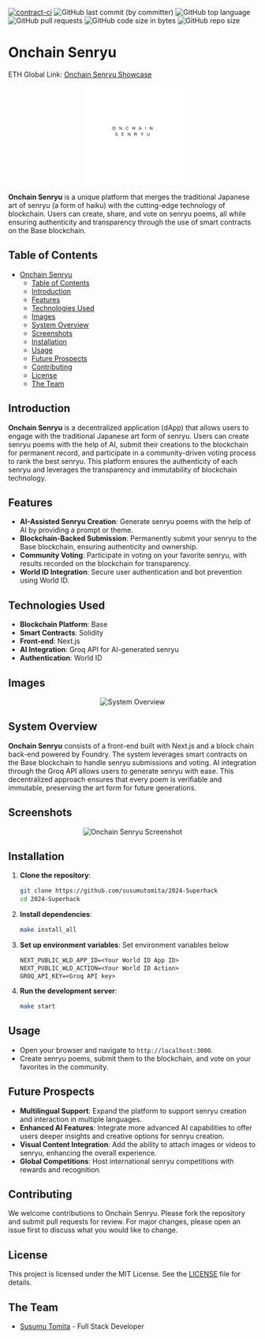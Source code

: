 [![contract-ci](https://github.com/susumutomita/2024-Superhack/actions/workflows/contract_ci.yml/badge.svg?branch=main)](https://github.com/susumutomita/2024-Superhack/actions/workflows/contract_ci.yml)
![GitHub last commit (by committer)](https://img.shields.io/github/last-commit/susumutomita/2024-Superhack)
![GitHub top language](https://img.shields.io/github/languages/top/susumutomita/2024-Superhack)
![GitHub pull requests](https://img.shields.io/github/issues-pr/susumutomita/2024-Superhack)
![GitHub code size in bytes](https://img.shields.io/github/languages/code-size/susumutomita/2024-Superhack)
![GitHub repo size](https://img.shields.io/github/repo-size/susumutomita/2024-Superhack)

# Onchain Senryu

ETH Global Link: [Onchain Senryu Showcase](https://ethglobal.com/showcase/onchain-senryu)

<div style="text-align: center;">
  <img src="./images/logo.png" width="200" height="200" alt="Onchain Senryu Logo"/>
</div>

**Onchain Senryu** is a unique platform that merges the traditional Japanese art of senryu (a form of haiku) with the cutting-edge technology of blockchain. Users can create, share, and vote on senryu poems, all while ensuring authenticity and transparency through the use of smart contracts on the Base blockchain.

## Table of Contents

- [Onchain Senryu](#onchain-senryu)
  - [Table of Contents](#table-of-contents)
  - [Introduction](#introduction)
  - [Features](#features)
  - [Technologies Used](#technologies-used)
  - [Images](#images)
  - [System Overview](#system-overview)
  - [Screenshots](#screenshots)
  - [Installation](#installation)
  - [Usage](#usage)
  - [Future Prospects](#future-prospects)
  - [Contributing](#contributing)
  - [License](#license)
  - [The Team](#the-team)

## Introduction

**Onchain Senryu** is a decentralized application (dApp) that allows users to engage with the traditional Japanese art form of senryu. Users can create senryu poems with the help of AI, submit their creations to the blockchain for permanent record, and participate in a community-driven voting process to rank the best senryu. This platform ensures the authenticity of each senryu and leverages the transparency and immutability of blockchain technology.

## Features

- **AI-Assisted Senryu Creation**: Generate senryu poems with the help of AI by providing a prompt or theme.
- **Blockchain-Backed Submission**: Permanently submit your senryu to the Base blockchain, ensuring authenticity and ownership.
- **Community Voting**: Participate in voting on your favorite senryu, with results recorded on the blockchain for transparency.
- **World ID Integration**: Secure user authentication and bot prevention using World ID.

## Technologies Used

- **Blockchain Platform**: Base
- **Smart Contracts**: Solidity
- **Front-end**: Next.js
- **AI Integration**: Groq API for AI-generated senryu
- **Authentication**: World ID

## Images

<div style="text-align: center;">
  <img src="./images/onchain-senryu-diagram.png" width="400" height="400" alt="System Overview"/>
</div>

## System Overview

**Onchain Senryu** consists of a front-end built with Next.js and a block chain back-end powered by Foundry. The system leverages smart contracts on the Base blockchain to handle senryu submissions and voting. AI integration through the Groq API allows users to generate senryu with ease. This decentralized approach ensures that every poem is verifiable and immutable, preserving the art form for future generations.

## Screenshots

<div style="text-align: center;">
  <img src="./images/onchain-senryu-screenshot.png" width="400" height="300" alt="Onchain Senryu Screenshot"/>
</div>

## Installation

1. **Clone the repository**:

   ```bash
   git clone https://github.com/susumutomita/2024-Superhack
   cd 2024-Superhack
   ```

2. **Install dependencies**:

   ```bash
   make install_all
   ```

3. **Set up environment variables**:
   Set environment variables below

   ```plaintext
   NEXT_PUBLIC_WLD_APP_ID=<Your World ID App ID>
   NEXT_PUBLIC_WLD_ACTION=<Your World ID Action>
   GROQ_API_KEY=<Groq API key>
   ```

4. **Run the development server**:
   ```bash
   make start
   ```

## Usage

- Open your browser and navigate to `http://localhost:3000`.
- Create senryu poems, submit them to the blockchain, and vote on your favorites in the community.

## Future Prospects

- **Multilingual Support**: Expand the platform to support senryu creation and interaction in multiple languages.
- **Enhanced AI Features**: Integrate more advanced AI capabilities to offer users deeper insights and creative options for senryu creation.
- **Visual Content Integration**: Add the ability to attach images or videos to senryu, enhancing the overall experience.
- **Global Competitions**: Host international senryu competitions with rewards and recognition.

## Contributing

We welcome contributions to Onchain Senryu. Please fork the repository and submit pull requests for review. For major changes, please open an issue first to discuss what you would like to change.

## License

This project is licensed under the MIT License. See the [LICENSE](LICENSE) file for details.

## The Team

- [Susumu Tomita](https://susumutomita.netlify.app/) - Full Stack Developer
